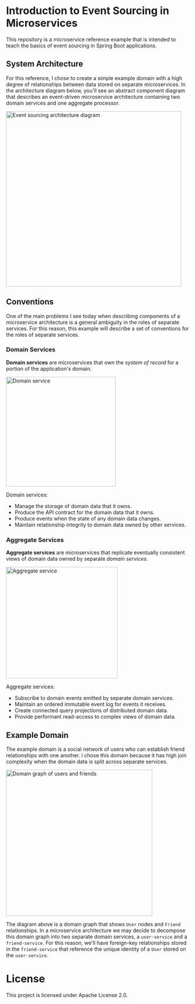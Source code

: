 # Introduction to Event Sourcing in Microservices

This repository is a microservice reference example that is intended to teach the basics of event sourcing in Spring Boot applications.

## System Architecture

For this reference, I chose to create a simple example domain with a high degree of relationships between data stored on separate microservices. In the architecture diagram below, you'll see an abstract component diagram that describes an event-driven microservice architecture containing two domain services and one aggregate processor.

<img src="https://imgur.com/DUEhtBH.png" width="480" alt="Event sourcing architecture diagram">

## Conventions

One of the main problems I see today when describing components of a microservice architecture is a general ambiguity in the roles of separate services. For this reason, this example will describe a set of conventions for the roles of separate services.

### Domain Services

**Domain services** are microservices that own the _system of record_ for a portion of the application's domain.

<img src="https://imgur.com/bAttimP.png" height="300" alt="Domain service">
<br/>

Domain services:

- Manage the storage of domain data that it owns.
- Produce the API contract for the domain data that it owns.
- Produce events when the state of any domain data changes.
- Maintain relationship integrity to domain data owned by other services.

### Aggregate Services

**Aggregate services** are microservices that replicate eventually consistent views of domain data owned by separate _domain services_.

<img src="https://imgur.com/6c8mJfC.png" height="305" alt="Aggregate service">
<br/>

Aggregate services:

- Subscribe to domain events emitted by separate domain services.
- Maintain an ordered immutable event log for events it receives.
- Create connected query projections of distributed domain data.
- Provide performant read-access to complex views of domain data.

## Example Domain

The example domain is a social network of users who can establish friend relationships with one another. I chose this domain because it has high join complexity when the domain data is split across separate services.

<img src="https://imgur.com/Uqd7SHE.png" width="400" alt="Domain graph of users and friends">
<br/>

The diagram above is a domain graph that shows `User` nodes and `Friend` relationships. In a microservice architecture we may decide to decompose this domain graph into two separate domain services, a `user-service` and a `friend-service`. For this reason, we'll have foreign-key relationships stored in the `friend-service` that reference the unique identity of a `User` stored on the `user-service`. 

# License

This project is licensed under Apache License 2.0.
